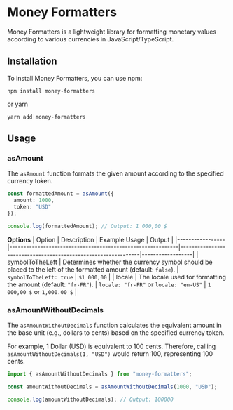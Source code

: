 # Money Formatters
Money Formatters is a lightweight library for formatting monetary values according to various currencies in JavaScript/TypeScript.

## Installation
To install Money Formatters, you can use npm:
```
npm install money-formatters
```
or yarn 
```
yarn add money-formatters
```

## Usage

### asAmount

The `asAmount` function formats the given amount according to the specified currency token.

```ts
const formattedAmount = asAmount({
  amount: 1000,
  token: "USD"
});

console.log(formattedAmount); // Output: 1 000,00 $
```

**Options**
| Option          | Description                                                | Example Usage                                                 | Output           |
|-----------------|------------------------------------------------------------|---------------------------------------------------------------|------------------|
| symbolToTheLeft | Determines whether the currency symbol should be placed to the left of the formatted amount (default: `false`). | `symbolToTheLeft: true`                                      | `$1 000,00`      |
| locale          | The locale used for formatting the amount (default: `"fr-FR"`). | `locale: "fr-FR"` or `locale: "en-US"`                         | `1 000,00 $` or `1,000.00 $` |

### asAmountWithoutDecimals
The `asAmountWithoutDecimals` function calculates the equivalent amount in the base unit (e.g., dollars to cents) based on the specified currency token.

For example, 1 Dollar (USD) is equivalent to 100 cents. Therefore, calling `asAmountWithoutDecimals(1, "USD")` would return 100, representing 100 cents.


```ts
import { asAmountWithoutDecimals } from "money-formatters";

const amountWithoutDecimals = asAmountWithoutDecimals(1000, "USD");

console.log(amountWithoutDecimals); // Output: 100000
```
